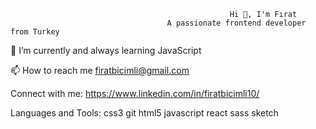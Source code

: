                                                      Hi 👋, I'm Fırat
                                       A passionate frontend developer from Turkey

🌱 I’m currently and always learning JavaScript

📫 How to reach me firatbicimli@gmail.com

Connect with me:
https://www.linkedin.com/in/firatbicimli10/

Languages and Tools:
css3 git html5 javascript react sass sketch
